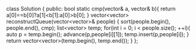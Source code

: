 <!--
 * @Author: your name
 * @Date: 2020-11-02 19:24:47
 * @LastEditTime: 2020-11-02 19:25:07
 * @LastEditors: Please set LastEditors
 * @Description: In User Settings Edit
 * @FilePath: /projects/leetcode/406. 根据身高重建队列.md
-->
class Solution {
public:
    bool static cmp(vector<int>& a, vector<int>& b){
        return a[0]==b[0]?a[1]<b[1]:a[0]>b[0];
    }
    vector<vector<int>> reconstructQueue(vector<vector<int>>& people) {
        sort(people.begin(), people.end(), cmp);
        list<vector<int>> temp;
        for(int i = 0; i < people.size(); ++i){
            auto p = temp.begin();
            advance(p,people[i][1]);
            temp.insert(p,people[i]);
        }
        return vector<vector<int>>(temp.begin(), temp.end());
    }
};